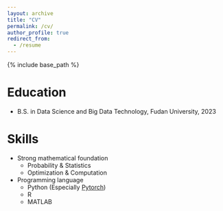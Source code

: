 ```yaml
---
layout: archive
title: "CV"
permalink: /cv/
author_profile: true
redirect_from:
  - /resume
---
```


{% include base_path %}

Education
======
* B.S. in Data Science and Big Data Technology, Fudan University, 2023

Skills
======
* Strong mathematical foundation
  * Probability & Statistics
  * Optimization & Computation
* Programming language
  * Python (Especially [Pytorch](https://pytorch.org))
  * R
  * MATLAB

